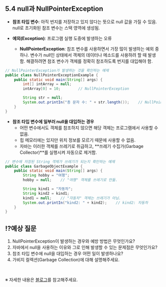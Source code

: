 ## 5.4 null과 NullPointerException

- **참조 타입 변수**: 아직 번지를 저장하고 있지 않다는 뜻으로 null 값을 가질 수 있음. null로 초기화된 참조 변수는 스택 영역에 생성됨.

- **예외(Exception)**: 프로그램 실행 도중에 발생하는 오류
    - **NullPointerException**: 참조 변수를 사용하면서 가장 많이 발생하는 예외 중 하나. 변수가 null인 상태에서 객체의 데이터나 메소드를 사용하려 할 때 발생함. 해결하려면 참조 변수가 객체를 정확히 참조하도록 번지를 대입해야 함.

```java
// NullPointerException가 발생하는 것을 확인하는 예제
public class NullPointerExceptionExample {
    public static void main(String[] args) {
        int[] intArray = null;
        intArray[0] = 10;        // NullPointerException

        String str = null;
        System.out.printIn("총 문자 수: " + str.length());    // NullPointerException
    }
}
```

- **참조 타입 변수에 일부러 null을 대입하는 경우**
    - 어떤 변수에서도 객체를 참조하지 않으면 해당 객체는 프로그램에서 사용할 수 없음.
    - 힙 메모리에는 있지만 위치 정보를 모르기 때문에 사용할 수 없음.
    - 자바는 이러한 객체를 쓰레기로 취급하고, **쓰레기 수집가(Garbage Collector)**를 실행시켜 자동으로 제거함.

```java
// 변수에 저장된 String 객체가 쓰레기가 되는지 확인하는 예제
public class GarbageObjectExample {
    public static void main(String[] args) {
        String hobby = "여행";
        hobby = null;    // "여행" 객체를 쓰레기로 만듦.

        String kind1 = "자동차";
        String kind2 = kind1;
        kind1 = null;    // "자동차" 객체는 쓰레기가 아님.
        System.out.printIn("kind2: " + kind2);    // kind2: 자동차
    }
}
```

## ⁉️예상 질문

1. NullPointerException이 발생하는 경우와 예방 방법은 무엇인가요? 
2. 자바에서 null을 사용하는 이유와 그로 인해 발생할 수 있는 문제점은 무엇인가요? 
3. 참조 타입 변수에 null을 대입하는 경우 어떤 일이 발생하나요?
4. 가비지 컬렉션(Garbage Collection)에 대해 설명해주세요.

&nbsp;

※ 자세한 내용은 [블로그](https://mandusitstudy.tistory.com/322)를 참고해주세요.